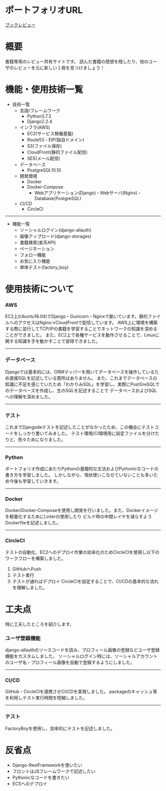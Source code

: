 # ポートフォリオURL
<a href="https://book-review.ml" target="_blank">ブックレビュー</a>

# 概要
書籍専用のレビュー共有サイトです。
読んだ書籍の感想を残したり、他のユーザのレビューを元に新しい１冊を見つけましょう！

# 機能・使用技術一覧
- 技術一覧
  - 言語/フレームワーク
    - Python3.7.3
    - Django2.2.4
  - インフラ(AWS)
    - EC2(サービス稼働基盤)
    - Route53・EIP(独自ドメイン)
    - S3(ファイル保存)
    - CloudFront(静的ファイル配信)
    - SES(メール配信)
  - データベース
    - PostgreSQL10.10
  - 開発環境
    - Docker
    - Docker-Compose
      - Webアプリケーション(Django)・Webサーバ(Nginx)・Database(PostgreSQL) 
  - CI/CD
    - CircleCI
***
- 機能一覧
  - ソーシャルログイン(django-allauth)
  - 画像アップロード(django-storages)
  - 書籍検索(楽天API)
  - ページネーション
  - フォロー機能
  - お気に入り機能
  - 単体テスト(factory_boy)


# 使用技術について
### AWS
EC2上(Ubuntu18.04)でDjango・Gunicorn・Nginxで動いています。静的ファイルへのアクセスはNginx→CloudFrontで配信しています。
AWS上に環境を構築する際に並行してTCP/IPの書籍を学習することでネットワークの知識を深めることができました。
また、EC2上で各種サービスを動作させることで、Linuxに関する知識を手を動かすことで習得できました。
***

### データベース
Djangoでは基本的には、ORMマッパーを用いてデータベースを操作しているため直接SQLを記述している箇所はありません。
また、これまでデータベースの知識に不足を感じていたため「わかりみSQL」を学習し、実際にPostGreSQLでのデータベースを作成し、生のSQLを記述することで
データベースおよびSQLへの理解を深めました。
***

### テスト
これまでDjangodeテストを記述したことがなかったため、この機会にテストコードをしっかり書いてみました。
テスト環境/CI環境用に設定ファイルを分けたりと、色々ためになりました。
***

### Python
ポートフォリオ作成にあたりPythonの基礎的な文法およびPythonicなコードの書き方を学習しました。
しかしながら、現状使いこなせていないことも多いため今後も学習していきます。
***

### Docker
Docker/Docker-Composeを使用し開発を行いました。また、Dockerイメージを軽量化するためにLinterの使用したり
ビルド時の中間レイヤを減らすようDockerfileを記述しました。
***

### CircleCI
テストの自動化、EC2へのデプロイ作業の効率化のためCircleCIを使用し以下のワークフローを構築しました。
1. GitHubへPush
2. テスト実行
3. テストが通ればデプロイ
CircleCIを設定することで、CI/CDの基本的な流れを理解しました。

# 工夫点
特に工夫したところを紹介します。

### ユーザ登録機能
django-allauthのソースコードを読み、プロフィール画像の登録などユーザ登録機能をカスタムしました。
ソーシャルログイン時には、ソーシャルアカウントのユーザ名・プロフィール画像を自動で登録するようにしました。
***

### CI/CD
GitHub・CircleCIを連携させCI/CDを実現しました。
packageのキャッシュ等を利用しテスト実行時間を短縮しました。
***

### テスト
FactoryBoyを使用し、効率的にテストを記述しました。

# 反省点
- Django-RestFrameworkを使いたい
- フロントはJSフレームワークで記述したい
- Pythonicなコードを書きたい
- ECSへのデプロイ
